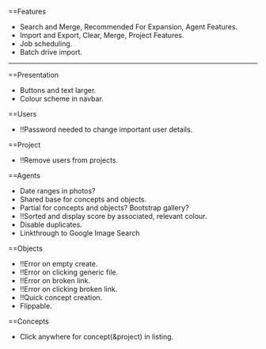 ==Features
* Search and Merge, Recommended For Expansion, Agent Features.
* Import and Export, Clear, Merge, Project Features.
* Job scheduling.
* Batch drive import.

----------

==Presentation
* Buttons and text larger.
* Colour scheme in navbar.

==Users
* !!Password needed to change important user details.

==Project
* !!Remove users from projects.

==Agents
* Date ranges in photos?
* Shared base for concepts and objects.
* Partial for concepts and objects? Bootstrap gallery?
* !!Sorted and display score by associated, relevant colour.
* Disable duplicates.
* Linkthrough to Google Image Search

==Objects
* !!Error on empty create.
* !!Error on clicking generic file.
* !!Error on broken link.
* !!Error on clicking broken link.
* !!Quick concept creation.
* Flippable.

==Concepts
* Click anywhere for concept(&project) in listing.
